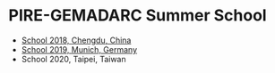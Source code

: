 # PIRE-GEMADARC Summer School

- [School 2018, Chengdu, China](school18)
- [School 2019, Munich, Germany](https://indico.mpp.mpg.de/event/6013/)
- School 2020, Taipei, Taiwan
